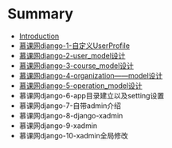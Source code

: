 # Summary

* [Introduction](README.md)
* [慕课网django-1-自定义UserProfile](mu-ke-wang-django-1-ziding-yi-userprofile.md)
* [慕课网django-2-user\_model设计](mu-ke-wang-django-2-user-model-she-ji.md)
* [慕课网django-3-course\_model设计](mu-ke-wang-django-3-course-model-she-ji.md)
* [慕课网django-4-organization——model设计](mu-ke-wang-django-4-organization-model-she-ji.md)
* [慕课网django-5-operation\_model设计](mu-ke-wang-django-5-operation-model-she-ji.md)
* 慕课网django-6-app目录建立以及setting设置
* 慕课网django-7-自带admin介绍
* 慕课网django-8-django-xadmin
* 慕课网django-9-xadmin
* 慕课网django-10-xadmin全局修改

